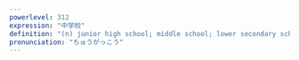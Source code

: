 ```yaml
---
powerlevel: 312
expression: "中学校"
definition: "(n) junior high school; middle school; lower secondary school; (P)"
pronunciation: "ちゅうがっこう"
---
```

